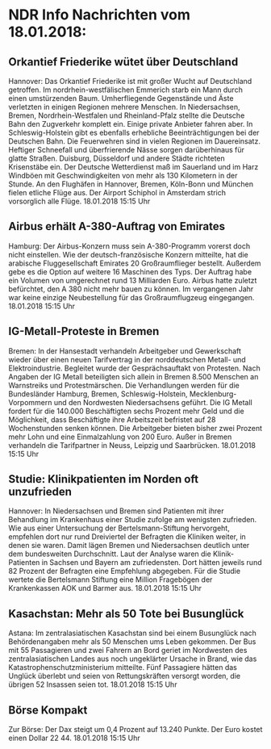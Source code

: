 # NDR Info Nachrichten vom 18.01.2018:


## Orkantief Friederike wütet über Deutschland
Hannover:   Das Orkantief Friederike ist mit großer Wucht auf Deutschland getroffen. Im nordrhein-westfälischen Emmerich starb ein Mann durch einen umstürzenden Baum. Umherfliegende Gegenstände und Äste verletzten in einigen Regionen mehrere Menschen. In Niedersachsen, Bremen, Nordrhein-Westfalen und Rheinland-Pfalz stellte die Deutsche Bahn den Zugverkehr komplett ein. Einige private Anbieter fahren aber. In Schleswig-Holstein gibt es ebenfalls erhebliche Beeinträchtigungen bei der Deutschen Bahn. Die Feuerwehren sind in vielen Regionen im Dauereinsatz. Heftiger Schneefall und überfrierende Nässe sorgen darüberhinaus für glatte Straßen. Duisburg, Düsseldorf und andere Städte richteten Krisenstäbe ein. Der Deutsche Wetterdienst maß im Sauerland und im Harz Windböen mit Geschwindigkeiten von mehr als 130 Kilometern in der Stunde. An den Flughäfen in Hannover, Bremen, Köln-Bonn und München fielen etliche Flüge aus. Der Airport Schiphol in Amsterdam strich vorsorglich alle Flüge. 18.01.2018 15:15 Uhr 

## Airbus erhält A-380-Auftrag von Emirates
Hamburg: Der Airbus-Konzern muss sein A-380-Programm vorerst doch nicht einstellen. Wie der deutsch-französische Konzern mitteilte, hat die arabische Fluggesellschaft Emirates 20 Großraumflieger bestellt. Außerdem gebe es die Option auf weitere 16 Maschinen des Typs. Der Auftrag habe ein Volumen von umgerechnet rund 13 Milliarden Euro. Airbus hatte zuletzt befürchtet, den A 380 nicht mehr bauen zu können. Im vergangenen Jahr war keine einzige Neubestellung für das Großraumflugzeug eingegangen. 18.01.2018 15:15 Uhr 

## IG-Metall-Proteste in Bremen
Bremen: In der Hansestadt verhandeln Arbeitgeber und Gewerkschaft wieder über einen neuen Tarifvertrag in der norddeutschen Metall- und Elektroindustrie. Begleitet wurde der Gesprächsauftakt von Protesten. Nach Angaben der IG Metall beteiligten sich allein in Bremen 8.500 Menschen an Warnstreiks und Protestmärschen. Die Verhandlungen werden für die Bundesländer Hamburg, Bremen, Schleswig-Holstein, Mecklenburg-Vorpommern und den Nordwesten Niedersachsens geführt. Die IG Metall fordert für die 140.000 Beschäftigten sechs Prozent mehr Geld und die Möglichkeit, dass Beschäftigte ihre Arbeitszeit befristet auf 28 Wochenstunden senken können. Die Arbeitgeber bieten bisher zwei Prozent mehr Lohn und eine Einmalzahlung von 200 Euro. Außer in Bremen verhandeln die Tarifpartner in Neuss, Leipzig und Saarbrücken. 18.01.2018 15:15 Uhr 

## Studie: Klinikpatienten im Norden oft unzufrieden
Hannover: In Niedersachsen und Bremen sind Patienten mit ihrer Behandlung im Krankenhaus einer Studie zufolge am wenigsten zufrieden. Wie aus einer Untersuchung der Bertelsmann-Stiftung hervorgeht, empfehlen dort nur rund Dreiviertel der Befragten die Kliniken weiter, in denen sie waren. Damit lägen Bremen und Niedersachsen deutlich unter dem bundesweiten Durchschnitt. Laut der Analyse waren die Klinik-Patienten in Sachsen und Bayern am zufriedensten. Dort hätten jeweils rund 82 Prozent der Befragten eine Empfehlung abgegeben. Für die Studie wertete die Bertelsmann Stiftung eine Million Fragebögen der Krankenkassen AOK und Barmer aus. 18.01.2018 15:15 Uhr 

## Kasachstan: Mehr als 50 Tote bei Busunglück
Astana: Im zentralasiatischen Kasachstan sind bei einem Busunglück nach Behördenangaben mehr als 50 Menschen ums Leben gekommen. Der Bus mit 55 Passagieren und zwei Fahrern an Bord geriet im Nordwesten des zentralasiatischen Landes aus noch ungeklärter Ursache in Brand, wie das Katastrophenschutzministerium mitteilte. Fünf Passagiere hätten das Unglück überlebt und seien von Rettungskräften versorgt worden, die übrigen 52 Insassen seien tot. 18.01.2018 15:15 Uhr 

## Börse Kompakt
Zur Börse: Der Dax steigt um 0,4 Prozent auf 13.240 Punkte. Der Euro kostet einen Dollar 22 44. 18.01.2018 15:15 Uhr 

